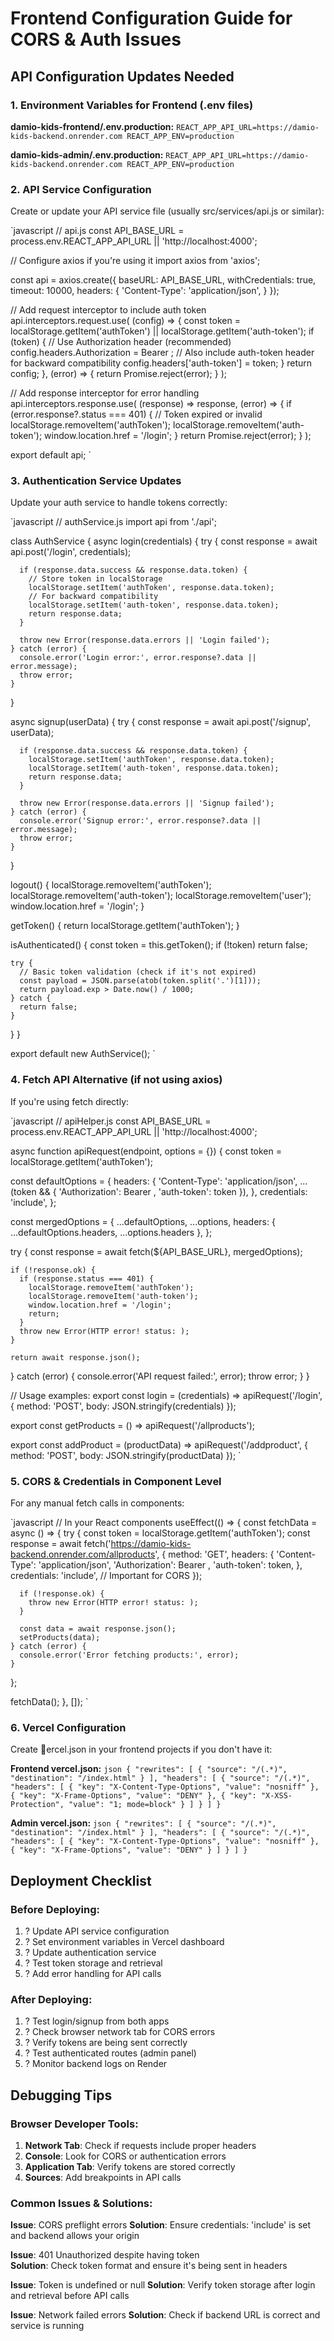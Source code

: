 # Frontend Configuration Guide for CORS & Auth Issues

## API Configuration Updates Needed

### 1. Environment Variables for Frontend (.env files)

**damio-kids-frontend/.env.production:**
`
REACT_APP_API_URL=https://damio-kids-backend.onrender.com
REACT_APP_ENV=production
`

**damio-kids-admin/.env.production:**
`
REACT_APP_API_URL=https://damio-kids-backend.onrender.com
REACT_APP_ENV=production
`

### 2. API Service Configuration

Create or update your API service file (usually src/services/api.js or similar):

`javascript
// api.js
const API_BASE_URL = process.env.REACT_APP_API_URL || 'http://localhost:4000';

// Configure axios if you're using it
import axios from 'axios';

const api = axios.create({
  baseURL: API_BASE_URL,
  withCredentials: true,
  timeout: 10000,
  headers: {
    'Content-Type': 'application/json',
  }
});

// Add request interceptor to include auth token
api.interceptors.request.use(
  (config) => {
    const token = localStorage.getItem('authToken') || localStorage.getItem('auth-token');
    if (token) {
      // Use Authorization header (recommended)
      config.headers.Authorization = Bearer ;
      // Also include auth-token header for backward compatibility
      config.headers['auth-token'] = token;
    }
    return config;
  },
  (error) => {
    return Promise.reject(error);
  }
);

// Add response interceptor for error handling
api.interceptors.response.use(
  (response) => response,
  (error) => {
    if (error.response?.status === 401) {
      // Token expired or invalid
      localStorage.removeItem('authToken');
      localStorage.removeItem('auth-token');
      window.location.href = '/login';
    }
    return Promise.reject(error);
  }
);

export default api;
`

### 3. Authentication Service Updates

Update your auth service to handle tokens correctly:

`javascript
// authService.js
import api from './api';

class AuthService {
  async login(credentials) {
    try {
      const response = await api.post('/login', credentials);
      
      if (response.data.success && response.data.token) {
        // Store token in localStorage
        localStorage.setItem('authToken', response.data.token);
        // For backward compatibility
        localStorage.setItem('auth-token', response.data.token);
        return response.data;
      }
      
      throw new Error(response.data.errors || 'Login failed');
    } catch (error) {
      console.error('Login error:', error.response?.data || error.message);
      throw error;
    }
  }

  async signup(userData) {
    try {
      const response = await api.post('/signup', userData);
      
      if (response.data.success && response.data.token) {
        localStorage.setItem('authToken', response.data.token);
        localStorage.setItem('auth-token', response.data.token);
        return response.data;
      }
      
      throw new Error(response.data.errors || 'Signup failed');
    } catch (error) {
      console.error('Signup error:', error.response?.data || error.message);
      throw error;
    }
  }

  logout() {
    localStorage.removeItem('authToken');
    localStorage.removeItem('auth-token');
    localStorage.removeItem('user');
    window.location.href = '/login';
  }

  getToken() {
    return localStorage.getItem('authToken');
  }

  isAuthenticated() {
    const token = this.getToken();
    if (!token) return false;
    
    try {
      // Basic token validation (check if it's not expired)
      const payload = JSON.parse(atob(token.split('.')[1]));
      return payload.exp > Date.now() / 1000;
    } catch {
      return false;
    }
  }
}

export default new AuthService();
`

### 4. Fetch API Alternative (if not using axios)

If you're using fetch directly:

`javascript
// apiHelper.js
const API_BASE_URL = process.env.REACT_APP_API_URL || 'http://localhost:4000';

async function apiRequest(endpoint, options = {}) {
  const token = localStorage.getItem('authToken');
  
  const defaultOptions = {
    headers: {
      'Content-Type': 'application/json',
      ...(token && { 
        'Authorization': Bearer ,
        'auth-token': token 
      }),
    },
    credentials: 'include',
  };

  const mergedOptions = {
    ...defaultOptions,
    ...options,
    headers: { ...defaultOptions.headers, ...options.headers },
  };

  try {
    const response = await fetch(${API_BASE_URL}, mergedOptions);
    
    if (!response.ok) {
      if (response.status === 401) {
        localStorage.removeItem('authToken');
        localStorage.removeItem('auth-token');
        window.location.href = '/login';
        return;
      }
      throw new Error(HTTP error! status: );
    }

    return await response.json();
  } catch (error) {
    console.error('API request failed:', error);
    throw error;
  }
}

// Usage examples:
export const login = (credentials) => 
  apiRequest('/login', { method: 'POST', body: JSON.stringify(credentials) });

export const getProducts = () => 
  apiRequest('/allproducts');

export const addProduct = (productData) => 
  apiRequest('/addproduct', { method: 'POST', body: JSON.stringify(productData) });
`

### 5. CORS & Credentials in Component Level

For any manual fetch calls in components:

`javascript
// In your React components
useEffect(() => {
  const fetchData = async () => {
    try {
      const token = localStorage.getItem('authToken');
      const response = await fetch('https://damio-kids-backend.onrender.com/allproducts', {
        method: 'GET',
        headers: {
          'Content-Type': 'application/json',
          'Authorization': Bearer ,
          'auth-token': token,
        },
        credentials: 'include', // Important for CORS
      });

      if (!response.ok) {
        throw new Error(HTTP error! status: );
      }

      const data = await response.json();
      setProducts(data);
    } catch (error) {
      console.error('Error fetching products:', error);
    }
  };

  fetchData();
}, []);
`

### 6. Vercel Configuration

Create ercel.json in your frontend projects if you don't have it:

**Frontend vercel.json:**
`json
{
  "rewrites": [
    {
      "source": "/(.*)",
      "destination": "/index.html"
    }
  ],
  "headers": [
    {
      "source": "/(.*)",
      "headers": [
        {
          "key": "X-Content-Type-Options",
          "value": "nosniff"
        },
        {
          "key": "X-Frame-Options",
          "value": "DENY"
        },
        {
          "key": "X-XSS-Protection",
          "value": "1; mode=block"
        }
      ]
    }
  ]
}
`

**Admin vercel.json:**
`json
{
  "rewrites": [
    {
      "source": "/(.*)",
      "destination": "/index.html"
    }
  ],
  "headers": [
    {
      "source": "/(.*)",
      "headers": [
        {
          "key": "X-Content-Type-Options",
          "value": "nosniff"
        },
        {
          "key": "X-Frame-Options",
          "value": "DENY"
        }
      ]
    }
  ]
}
`

## Deployment Checklist

### Before Deploying:
1. ? Update API service configuration
2. ? Set environment variables in Vercel dashboard
3. ? Update authentication service
4. ? Test token storage and retrieval
5. ? Add error handling for API calls

### After Deploying:
1. ? Test login/signup from both apps
2. ? Check browser network tab for CORS errors
3. ? Verify tokens are being sent correctly
4. ? Test authenticated routes (admin panel)
5. ? Monitor backend logs on Render

## Debugging Tips

### Browser Developer Tools:
1. **Network Tab**: Check if requests include proper headers
2. **Console**: Look for CORS or authentication errors
3. **Application Tab**: Verify tokens are stored correctly
4. **Sources**: Add breakpoints in API calls

### Common Issues & Solutions:

**Issue**: CORS preflight errors
**Solution**: Ensure credentials: 'include' is set and backend allows your origin

**Issue**: 401 Unauthorized despite having token  
**Solution**: Check token format and ensure it's being sent in headers

**Issue**: Token is undefined or null
**Solution**: Verify token storage after login and retrieval before API calls

**Issue**: Network failed errors
**Solution**: Check if backend URL is correct and service is running
